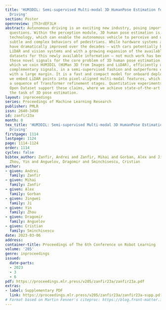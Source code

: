 ```yaml
---
title: 'HUM3DIL: Semi-supervised Multi-modal 3D HumanPose Estimation for Autonomous
  Driving'
section: Poster
openreview: jTh3rdEF3LH
abstract: Autonomous driving is an exciting new industry, posing important research
  questions. Within the perception module, 3D human pose estimation is an emerging
  technology, which can enable the autonomous vehicle to perceive and understand the
  subtle and complex behaviors of pedestrians. While hardware systems and sensors
  have dramatically improved over the decades – with cars potentially boasting complex
  LiDAR and vision systems and with a growing expansion of the available body of dedicated
  datasets for this newly available information – not much work has been done to harness
  these novel signals for the core problem of 3D human pose estimation. Our method,
  which we coin HUM3DIL (HUMan 3D from Images and LiDAR), efficiently uses of these
  complementary signals, in a semi-supervised fashion and outperforms existing methods
  with a large margin. It is a fast and compact model for onboard deployment. Specifically,
  we embed LiDAR points into pixel-aligned multi-modal features, which we pass through
  a sequence of Transformer refinement stages. Quantitative experiments on the Waymo
  Open Dataset support these claims, where we achieve state-of-the-art results on
  the task of 3D pose estimation.
layout: inproceedings
series: Proceedings of Machine Learning Research
publisher: PMLR
issn: 2640-3498
id: zanfir23a
month: 0
tex_title: 'HUM3DIL: Semi-supervised Multi-modal 3D HumanPose Estimation for Autonomous
  Driving'
firstpage: 1114
lastpage: 1124
page: 1114-1124
order: 1114
cycles: false
bibtex_author: Zanfir, Andrei and Zanfir, Mihai and Gorban, Alex and Ji, Jingwei and
  Zhou, Yin and Anguelov, Dragomir and Sminchisescu, Cristian
author:
- given: Andrei
  family: Zanfir
- given: Mihai
  family: Zanfir
- given: Alex
  family: Gorban
- given: Jingwei
  family: Ji
- given: Yin
  family: Zhou
- given: Dragomir
  family: Anguelov
- given: Cristian
  family: Sminchisescu
date: 2023-03-06
address:
container-title: Proceedings of The 6th Conference on Robot Learning
volume: '205'
genre: inproceedings
issued:
  date-parts:
  - 2023
  - 3
  - 6
pdf: https://proceedings.mlr.press/v205/zanfir23a/zanfir23a.pdf
extras:
- label: Supplementary PDF
  link: https://proceedings.mlr.press/v205/zanfir23a/zanfir23a-supp.pdf
# Format based on Martin Fenner's citeproc: https://blog.front-matter.io/posts/citeproc-yaml-for-bibliographies/
---
```

